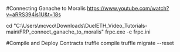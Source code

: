 #Connecting Ganache to Moralis
https://www.youtube.com/watch?v=aRRS394is1U&t=18s

cd "C:\Users\mcvco\Downloads\DuelETH_Video_Tutorials-main\FRP_connect_ganache_to_moralis\"
frpc.exe -c frpc.ini

#Compile and Deploy Contracts
truffle compile
truffle migrate --reset